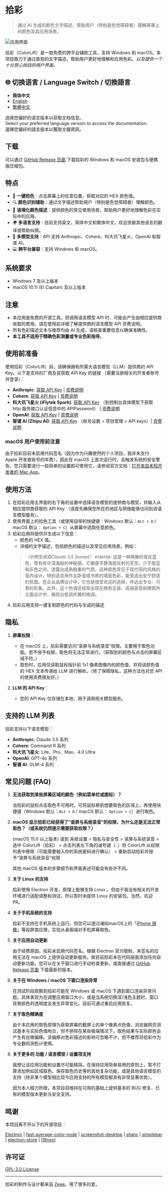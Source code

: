 # 拾彩

> 通过 AI 生成的颜色文字描述，帮助用户（特别是色觉障碍者）理解屏幕上的颜色及其应用场景。

![应用界面](docs/images/promote_zh-CN.png)

拾彩（ColorLift）是一款免费的跨平台辅助工具，支持 Windows 和 macOS。本项目致力于通过直观的文字描述，帮助用户更好地理解和应用色彩。*以及提供一个十分赏心悦目的用户界面。*

## 🌐 切换语言 / Language Switch / 切換語言

- **简体中文**
- [English](docs/README_EN.md)
- [繁體中文](docs/README_ZH-TW.md)

选择您偏好的语言版本以获取文档信息。  
Select your preferred language version to access the documentation.    
選擇您偏好的語言版本以獲取文檔資訊。

## 下载

可以通过 [GitHub Release 页面](https://github.com/Reedo0910/ColorLift/releases) 下载拾彩的 Windows 和 macOS 安装包与便携版压缩包。

## 特点

- 🎨 **一键拾色**：点击屏幕上的任意位置，获取对应的 HEX 颜色值。
- 🔍 **颜色识别辅助**：通过文字描述帮助用户（特别是色觉障碍者）理解颜色。
- 🌈 **语境化颜色描述**：提供颜色的常见使用场景，帮助用户更好地理解色彩在实际中的应用。
- 🌍 **多语言支持**：目前支持英文、简体中文和繁体中文，欢迎贡献其他语言的翻译或帮助纠错。
- 🤖 **多模型支持**：API 支持 Anthropic、Cohere、科大讯飞星火、OpenAI 和智谱 AI。
- 💻 **跨平台兼容**：支持 Windows 和 macOS。

## 系统要求

- Windows 7 及以上版本
- macOS 10.11 (El Capitan) 及以上版本

## 注意

- 本应用是免费的开源工具。但调用语言模型 API 时，可能会产生由相应提供商收取的费用。请在使用前详细了解提供商的语言模型 API 资费说明。
- 所有色彩描述文本与推荐均由 AI 生成，请核查重要信息以确保准确性。
- **本工具不适用于精确色彩测量或专业色彩指导**。

## 使用前准备

使用拾彩（ColorLift）前，请确保拥有所需大语言模型（LLM）提供商的 API Key。以下是支持的厂商及其获取 API Key 的链接 （需要注册相关的开发者账号并登录）：

- **Anthropic**: [获取 API Key](https://console.anthropic.com/dashboard) | [资费说明](https://www.anthropic.com/pricing#anthropic-api)
- **Cohere**: [获取 API Key](https://dashboard.cohere.com/api-keys) | [资费说明](https://cohere.ai/pricing)
- **科大讯飞星火 (iFlytek Spark)**: [获取 API Key](https://console.xfyun.cn/services) （到控制台具体模型下获取 http 服务接口认证信息中的 APIPassword） | [资费说明](https://xinghuo.xfyun.cn/sparkapi?scr=price)
- **OpenAI**: [获取 API Key](https://platform.openai.com/api-keys) | [资费说明](https://openai.com/api/pricing/)
- **智谱 AI (Zhipu AI)**: [获取 API Key](https://open.bigmodel.cn/usercenter/proj-mgmt/apikeys) （账号设置 > 项目管理 > API keys）| [资费说明](https://open.bigmodel.cn/pricing)

### macOS 用户使用前注意

由于拾彩目前未启用代码签名（因为作为兴趣使然的个人项目，我并未支付 Apple 开发者账号的年费），因此在 macOS 上首次运行时，会触发系统的安全警告。您只需要进行一些简单的设置即可使用它，请参阅官方文档：[打开来自未知开发者的 Mac App](https://support.apple.com/guide/mac-help/mh40616/mac)。

## 使用方法

1. 在拾彩应用主界面的右下角的设置中选择语言模型的提供商与模型，并输入从相应提供商获取的 API Key （请首先确保您所在的地区与网络能够访问到该语言模型服务）。
2. 使用界面上的拾色工具（或使用自带的快捷键：Windows 默认：`ALt + D` / macOS 默认： `Option + C`）从屏幕中选取任意颜色。
3. 拾彩应用将提供并生成以下信息：
   - 颜色的 HEX 值。
   - 详细的文字描述，包括颜色的描述以及常见应用场景。例如：
    > *（示例生成自Claude 3.5 Sonnet）*
    > `#5B8FB0`:
    > 这是一种典雅的青灰蓝色，带有些许深海般的神秘感。它像是平静海面反射的天空，介于靛蓝和灰色之间，透露出成熟稳重的气质。这种颜色常见于现代简约风格的室内设计，特别适合用作主卧室或书房的墙面色彩，能营造出安宁舒适的氛围。在企业品牌设计中，它也是很受欢迎的选择，传达出专业、可靠的形象。此外，这个色调还经常出现在商务正装、高端家具和建筑外立面设计中，展现出低调优雅的格调。
4. 拾彩应用支持一键复制颜色的代码与生成的描述

## 隐私

1. **屏幕权限**：

   - 在 macOS 上，拾彩需要访问“录屏与系统录音”权限。主要用于取色功能。若不授予权限，取色将无法正常进行。（获取到的颜色与点击的屏幕区域不符。）
   - 取色时，应用仅读取鼠标指针前 1x1 像素图像内的颜色值，并将该颜色值的 HEX 文本传递给 LLM 进行解析。（除了保障隐私，这种方法也对您 API 的使用资费很友好。）

2. **LLM 的 API Key**：

   - 您的 API Key 仅存储在本地，用于调用相关模型服务。

## 支持的 LLM 列表

拾彩支持以下语言模型：

- **Anthropic**: Claude 3.5 系列
- **Cohere**: Command R 系列
- **科大讯飞星火**: Lite、Pro、Max、4.0 Ultra
- **OpenAI**: GPT-4o 系列
- **智谱 AI**: GLM-4 系列

## 常见问题 (FAQ)

1. **无法获取到某些屏幕区域的颜色（例如菜单栏或图标）？**
    
    当拾彩的鼠标点击取色不可用时，可将鼠标移到想要取色的区域上，再使用快捷键（Windows 默认：`ALt + D` / macOS 默认： `Option + C`）进行取色。

2. **macOS 显示拾彩已经获得了“录屏与系统录音”的权限，为什么还是无法正常取色？（或系统仍然提示需要获取权限？）**

    (macOS 15.0 以上版本) 请到 系统设置 > 隐私与安全性 > 录屏与系统录音 > 选中 ColorLift（拾彩） > 点击列表左下角的减号键（`-`）将 ColorLift 从权限列表中移除（可能需要输入你的系统密码进行确认） > 重新启动拾彩并授予“录屏与系统录音”权限

    其他 macOS 版本的步骤细节和界面表述可能会有些许不同。

3. **关于 Linux 的支持**

    拾彩使用 Electron 开发，原理上能够支持 Linux 。但由于我没有相关的开发环境进行适配调整和测试，所以暂时未提供 Linux 的安装包。当然，欢迎PR。

4. **关于手机系统的支持**

    拾彩不支持在手机系统上运行。但您可以透过诸如macOS上的「[iPhone 镜像](https://support.apple.com/120421)」等投屏类应用，实现从桌面端对手机屏幕取色。

5. **关于应用自动更新**

    由于经费原因，拾彩未启用代码签名。根据 Electron 官方限制，未签名的应用无法在 macOS 上提供自动更新服务。故目前拾彩未在代码层面添加任何自动更新功能。您可以在关于窗口进行手动检查更新，或直接通过 [GitHub Release 页面](https://github.com/Reedo0910/ColorLift/releases) 下载最新的版本。

6. **关于在 Windows / macOS 下窗口渲染异常**

    在测试阶段观察到拾彩可能在 Windows 或 macOS 下遇到窗口渲染异常问题。具体表现为在调整应用窗口大小、或是当系统切换深/浅色主题时，窗口背景颜色的透明度会发生异常变化。目前可通过重启应用恢复。

7. **关于取色精确度**

    由于本应用的取色原理为获取屏幕的截屏上的单个像素点色值，浏览器网页测试基本与实际色值吻合，但不排除在某些极端情况下，取色结果与实际颜色会产生有丝微偏移。该偏移对色彩描述的影响可忽略不计，但不推荐将拾彩作为专业数码测色计使用。

8. **关于更多的 功能 / 语言模型 / 设置项支持**

    我想让该应用功能和设置尽可能精简。在保持应用简单易用的原则上，暂不打算添加例如区域取色、保存取色历史等的其他复杂功能，或是其他语言模型的支持（除非某个模型相比现今应用支持的所有模型都具有非常显著优势）。
    
    因为本人精力所限，本项目将维持在可用的基础上提供基本的 BUG 修复、已有的模型版本更新与安全支持。

## 鸣谢

本项目离不开以下的开源项目：

[Electron](https://www.electronjs.org/) | [fast-average-color-node](https://github.com/fast-average-color/fast-average-color-node) | [screenshot-desktop](https://github.com/bencevans/screenshot-desktop) | [sharp](https://sharp.pixelplumbing.com/) | [simplebar](https://github.com/Grsmto/simplebar) | [electron-store](https://github.com/sindresorhus/electron-store) | [i18next](https://www.i18next.com/) 


## 许可证

[GPL-3.0 License](LICENSE)

---

拾彩的制作与设计都来自 [Zeee](https://github.com/Reedo0910)。用了很多的爱。
